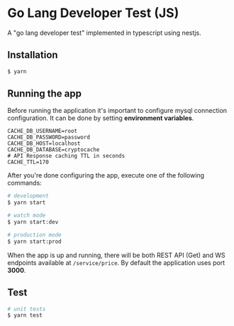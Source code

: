 Go Lang Developer Test (JS)
===

A "go lang developer test" implemented in typescript using nestjs. 

## Installation

```bash
$ yarn
```

## Running the app

Before running the application it's important to configure mysql connection 
configuration. It can be done by setting **environment variables**.
```dotenv
CACHE_DB_USERNAME=root
CACHE_DB_PASSWORD=password
CACHE_DB_HOST=localhost
CACHE_DB_DATABASE=cryptocache
# API Response caching TTL in seconds
CACHE_TTL=170
```

After you're done configuring the app, execute one of the following commands:

```bash
# development
$ yarn start

# watch mode
$ yarn start:dev

# production mode
$ yarn start:prod
```

When the app is up and running, there will be both REST API (Get) and WS endpoints
available at `/service/price`. By default the application uses port **3000**.

## Test

```bash
# unit tests
$ yarn test
```
